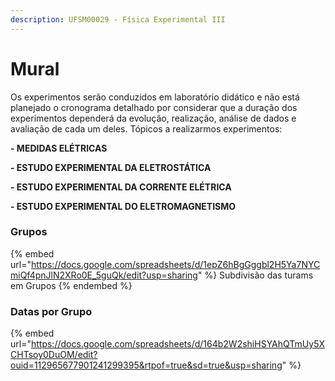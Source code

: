 ```yaml
---
description: UFSM00029 - Física Experimental III
---
```


# Mural

Os experimentos serão conduzidos em laboratório didático e não está planejado o cronograma detalhado por considerar que a duração dos experimentos dependerá da evolução, realização, análise de dados e avaliação de cada um deles. Tópicos a realizarmos experimentos:

**- MEDIDAS ELÉTRICAS**

**- ESTUDO EXPERIMENTAL DA ELETROSTÁTICA**

**- ESTUDO EXPERIMENTAL DA CORRENTE ELÉTRICA**

**- ESTUDO EXPERIMENTAL DO ELETROMAGNETISMO**

### Grupos

{% embed url="https://docs.google.com/spreadsheets/d/1epZ6hBgGggbl2H5Ya7NYCmiQf4pnJlN2XRo0E_5guQk/edit?usp=sharing" %}
Subdivisão das turams em Grupos
{% endembed %}

### Datas por Grupo

{% embed url="https://docs.google.com/spreadsheets/d/164b2W2shiHSYAhQTmUy5XCHTsoy0DuOM/edit?ouid=112965677901241299395&rtpof=true&sd=true&usp=sharing" %}

